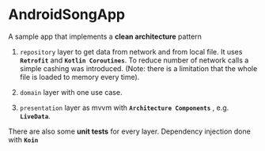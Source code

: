 # AndroidSongApp

A sample app that implements a **clean architecture** pattern
 1. `repository` layer to get data from network and from local file. 
It uses **`Retrofit`** and **`Kotlin Coroutines`**. To reduce number of network calls a simple cashing was introduced.
(Note: there is a limitation that the whole file is loaded to memory every time).

2. `domain` layer with one use case.

3. `presentation` layer as mvvm with **`Architecture Components`** , e.g. **`LiveData`**.

There are also some **unit tests** for every layer. Dependency injection done with **`Koin`**
